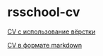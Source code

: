 # rsschool-cv
[CV с использование вёрстки](https://martovski5.github.io/rsschool-cv/)

[CV в формате markdown](https://GITHUB-USERNAME.github.io/rsschool-cv/cv)
